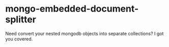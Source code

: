 mongo-embedded-document-splitter
================================

Need convert your nested mongodb objects into separate collections? I got you covered.
